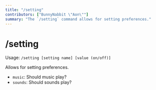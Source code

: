 ```yaml
---
title: "/setting"
contributors: ["BunnyNabbit \"Aon\""]
summary: "The `/setting` command allows for setting preferences."
---
```

# /setting
Usage: `/setting [setting name] [value (on/off)]`

Allows for setting preferences.
- `music`: Should music play?
- `sounds`: Should sounds play?
